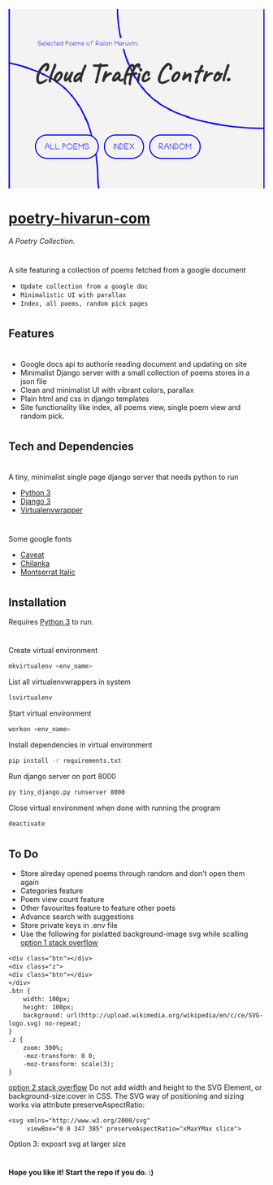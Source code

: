 ![Screenshot](screenshot.png)

# [poetry-hivarun-com](poetry.hivarun.com)

###### _A Poetry Collection._

#

A site featuring a collection of poems fetched from a google document

-   `Update collection from a google doc`
-   `Minimalistic UI with parallax`
-   `Index, all poems, random pick pages`

#

## Features

#

-   Google docs api to authorie reading document and updating on site
-   Minimalist Django server with a small collection of poems stores in a json file
-   Clean and minimalist UI with vibrant colors, parallax
-   Plain html and css in django templates
-   Site functionality like index, all poems view, single poem view and random pick.

#

## Tech and Dependencies

#

A tiny, minimalist single page django server that needs python to run

-   [Python 3](https://www.python.org/download/releases/3.0/)
-   [Django 3](https://www.djangoproject.com/)
-   [Virtualenvwrapper](pypi.org/project/virtualenvwrapper)

#

Some google fonts

-   [Caveat](https://fonts.google.com/specimen/Caveat)
-   [Chilanka](https://fonts.google.com/specimen/Chilank)
-   [Montserrat Italic](https://fonts.google.com/specimen/Montserrat?query=Mont)

#

## Installation

Requires [Python 3](python.org) to run.

#

Create virtual environment

```sh
mkvirtualenv <env_name>
```

List all virtualenvwrappers in system

```sh
lsvirtualenv
```

Start virtual environment

```sh
workon <env_name>
```

Install dependencies in virtual environment

```sh
pip install -r requirements.txt
```

Run django server on port 8000

```sh
py tiny_django.py runserver 8000
```

Close virtual environment when done with running the program

```sh
deactivate
```

#

## To Do

-   Store alreday opened poems through random and don't open them again
-   Categories feature
-   Poem view count feature
-   Other favourites feature to feature other poets
-   Advance search with suggestions
-   Store private keys in .env file
-   Use the following for pixlatted background-image svg while scalling
    [option 1 stack overflow](https://stackoverflow.com/questions/11856161/using-svg-as-css3-background-image-with-scaling)

```
<div class="btn"></div>
<div class="z">
<div class="btn"></div>
</div>
.btn {
    width: 100px;
    height: 100px;
    background: url(http://upload.wikimedia.org/wikipedia/en/c/ce/SVG-logo.svg) no-repeat;
}
.z {
    zoom: 300%;
    -moz-transform: 0 0;
    -moz-transform: scale(3);
}
```

[option 2 stack overflow](https://stackoverflow.com/questions/50209072/svg-background-image-scaling-issue)
Do not add width and height to the SVG Element, or background-size:cover in CSS. The SVG way of positioning and sizing works via attribute preserveAspectRatio:

```
<svg xmlns="http://www.w3.org/2000/svg"
     viewBox="0 0 347 385" preserveAspectRatio="xMaxYMax slice">
```

Option 3: exposrt svg at larger size

#

#

**Hope you like it! Start the repo if you do. :)**
